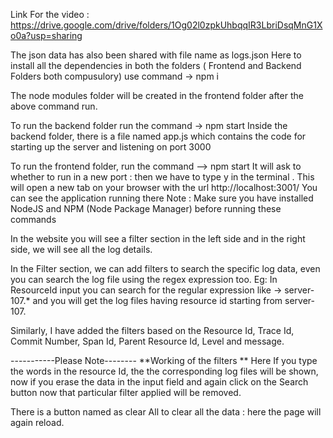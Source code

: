 
Link For the video  : https://drive.google.com/drive/folders/1Og02l0zpkUhbqqIR3LbriDsqMnG1Xo0a?usp=sharing

The json data has also been shared with file name as logs.json
Here to install all the dependencies in both the folders ( Frontend and Backend Folders both compusulory)
use command -> npm i

The node modules folder will be created in the frontend folder after the above command run.

To run the backend folder 
run the command -> npm start 
Inside the backend folder, there is a file named app.js which contains the code for starting up the server and listening on port 3000

To run the frontend folder,
run the command --> npm start
It will ask to whether to run in a new port : then we have to type y in the terminal .
This will open a new tab on your browser with the url http://localhost:3001/
You can see the application running there
Note : Make sure you have installed NodeJS and NPM (Node Package Manager) before running these commands


In the website you will see a filter section in the left side  and  in the right side, we will see all the log details. 

In the Filter section, we can add filters to search the specific log data, even you can search the log file using the regex expression too.
Eg:
In ResourceId input you can search for the regular expression like -> server-107.* and you will get the log files having resource id starting from server-107. 

Similarly, I have added the filters based on the Resource Id, Trace Id, Commit Number, Span Id, Parent Resource Id, Level and message.

-----------Please Note-------- 
**Working of the  filters **
Here If you type the words in the resource Id, the the corresponding log files will be shown, now if you erase the data in the input field  and again click on the Search button now that particular filter  applied will be removed.

There is a button named as clear All to clear all the data : here the page will again reload. 

